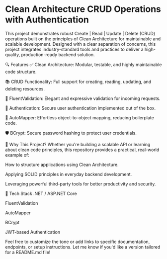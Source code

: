 # Clean Architecture CRUD Operations with Authentication
This project demonstrates robust Create | Read | Update | Delete (CRUD) operations built on the principles of Clean Architecture for maintainable and scalable development. Designed with a clear separation of concerns, this project integrates industry-standard tools and practices to deliver a high-quality, production-ready backend solution.

🔍 Features
✅ Clean Architecture: Modular, testable, and highly maintainable code structure.

📚 CRUD Functionality: Full support for creating, reading, updating, and deleting resources.

🧰 FluentValidation: Elegant and expressive validation for incoming requests.

🔐 Authentication: Secure user authentication implemented out of the box.

🔄 AutoMapper: Effortless object-to-object mapping, reducing boilerplate code.

🛡️ BCrypt: Secure password hashing to protect user credentials.

🎯 Why This Project?
Whether you're building a scalable API or learning about clean code principles, this repository provides a practical, real-world example of:

How to structure applications using Clean Architecture.

Applying SOLID principles in everyday backend development.

Leveraging powerful third-party tools for better productivity and security.

🚀 Tech Stack
.NET / ASP.NET Core

FluentValidation

AutoMapper

BCrypt

JWT-based Authentication

Feel free to customize the tone or add links to specific documentation, endpoints, or setup instructions. Let me know if you'd like a version tailored for a README.md file!
